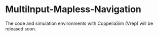 # MultiInput-Mapless-Navigation

The code and simulation environments with CoppeliaSim (Vrep) will be released soon.
